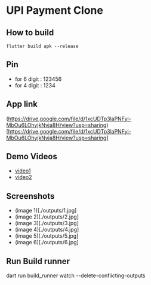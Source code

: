 # UPI Payment Clone


## How to build

```
flutter build apk --release 

```


## Pin 
- for 6 digit : 123456
- for 4 digit : 1234

## App link

(https://drive.google.com/file/d/1xcUDTp3laPNFyi-MbOu6LOhyjkNvja8H/view?usp=sharing)[https://drive.google.com/file/d/1xcUDTp3laPNFyi-MbOu6LOhyjkNvja8H/view?usp=sharing]

## Demo Videos 
- [video1](https://drive.google.com/file/d/1AeuDmH5AVo8bIq9ys1-EdpwDJl5wqIAR/view?usp=sharing)
- [video2](https://drive.google.com/file/d/1AgIvnV4YTjJM1yHAt9miQk8p5B7EUKLg/view?usp=sharing)
## Screenshots
- (image 1)[./outputs/1.jpg]
- (image 2)[./outputs/2.jpg]
- (image 3)[./outputs/3.jpg]
- (image 4)[./outputs/4.jpg]
- (image 5)[./outputs/5.jpg]
- (image 6)[./outputs/6.jpg]

## Run Build runner 
dart run build_runner watch --delete-conflicting-outputs